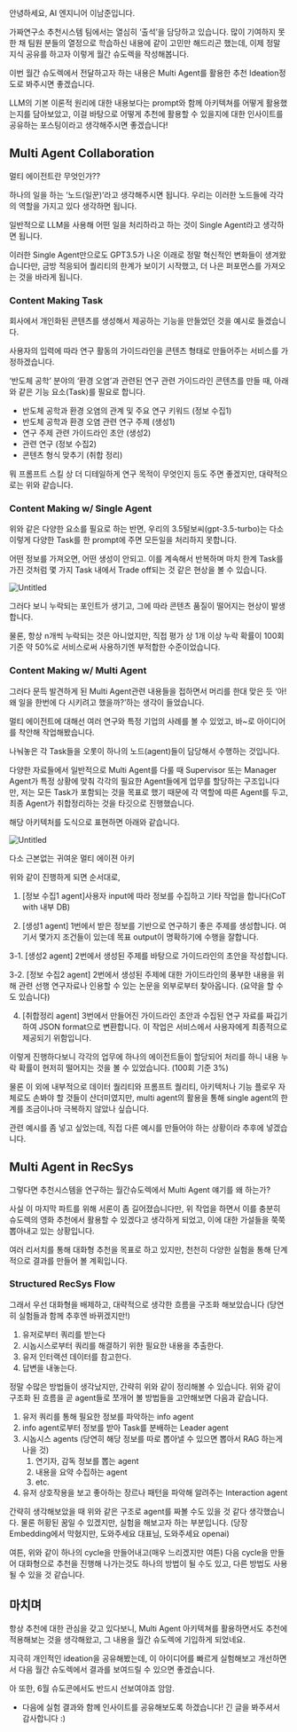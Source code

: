 안녕하세요, AI 엔지니어 이남준입니다.

가짜연구소 추천시스템 팀에서는 열심히 ‘출석’을 담당하고 있습니다. 많이 기여하지 못한 채 팀원 분들의 열정으로 학습하신 내용에 같이 고민만 해드리곤 했는데, 이제 정말 지식 공유를 하고자 이렇게 월간 슈도렉을 작성해봅니다.

이번 월간 슈도렉에서 전달하고자 하는 내용은 Multi Agent를 활용한 추천 Ideation정도로 봐주시면 좋겠습니다.

LLM의 기본 이론적 원리에 대한 내용보다는 prompt와 함께 아키텍쳐를 어떻게 활용했는지를 담아보았고, 이걸 바탕으로 어떻게 추천에 활용할 수 있을지에 대한 인사이트를 공유하는 포스팅이라고 생각해주시면 좋겠습니다!

## Multi Agent Collaboration

멀티 에이전트란 무엇인가?? 

하나의 일을 하는 ‘노드(일꾼)’라고 생각해주시면 됩니다. 우리는 이러한 노드들에 각각의 역할을 가지고 있다 생각하면 됩니다. 

일반적으로 LLM을 사용해 어떤 일을 처리하라고 하는 것이 Single Agent라고 생각하면 됩니다.

이러한 Single Agent만으로도 GPT3.5가 나온 이래로 정말 혁신적인 변화들이 생겨왔습니다만, 금방 적응되어 퀄리티의 한계가 보이기 시작했고, 더 나은 퍼포먼스를 가져오는 것을 바라게 됩니다.

### Content Making Task

회사에서 개인화된 콘텐츠를 생성해서 제공하는 기능을 만들었던 것을 예시로 들겠습니다. 

사용자의 입력에 따라 연구 활동의 가이드라인을 콘텐츠 형태로 만들어주는 서비스를 가정하겠습니다.

‘반도체 공학’ 분야의 ‘환경 오염’과 관련된 연구 관련 가이드라인 콘텐츠를 만들 때, 아래와 같은 기능 요소(Task)를 필요로 합니다.

- 반도체 공학과 환경 오염의 관계 및 주요 연구 키워드 (정보 수집1)
- 반도체 공학과 환경 오염 관련 연구 주제 (생성1)
- 연구 주제 관련 가이드라인 초안 (생성2)
- 관련 연구 (정보 수집2)
- 콘텐츠 형식 맞추기 (취합 정리)

뭐 프롬프트 스킬 상 더 디테일하게 연구 목적이 무엇인지 등도 주면 좋겠지만, 대략적으로는 위와 같습니다.

### Content Making w/ Single Agent

위와 같은 다양한 요소를 필요로 하는 반면, 우리의 3.5털보씨(gpt-3.5-turbo)는 다소 이렇게 다양한 Task를 한 prompt에 주면 모든일을 처리하지 못합니다.

어떤 정보를 가져오면, 어떤 생성이 안되고. 이를 계속해서 반복하며 마치 한계 Task를 가진 것처럼 몇 가지 Task 내에서 Trade off되는 것 같은 현상을 볼 수 있습니다.

![Untitled](../../../static/img/monthly_pseudorec_202404/multi_agent_with_single_agent.png)

그러다 보니 누락되는 포인트가 생기고, 그에 따라 콘텐츠 품질이 떨어지는 현상이 발생합니다.

물론, 항상 n개씩 누락되는 것은 아니었지만, 직접 평가 상 1개 이상 누락 확률이 100회 기준 약 50%로 서비스로써 사용하기엔 부적합한 수준이었습니다.

### Content Making w/ Multi Agent

그러다 문득 발견하게 된 Multi Agent관련 내용들을 접하면서 머리를 한대 맞은 듯 ‘아! 왜 일을 한번에 다 시키려고 했을까?’하는 생각이 들었습니다.

멀티 에이전트에 대해선 여러 연구와 특정 기업의 사례를 볼 수 있었고, 바~로 아이디어를 착안해 작업해봤습니다.

나눠놓은 각 Task들을 오롯이 하나의 노드(agent)들이 담당해서 수행하는 것입니다.

다양한 자료들에서 일반적으로 Multi Agent를 다룰 때 Supervisor 또는 Manager Agent가 특정 상황에 맞춰 각각의 필요한 Agent들에게 업무를 할당하는 구조입니다만, 저는 모든 Task가 포함되는 것을 목표로 했기 때문에 각 역할에 따른 Agent를 두고, 최종 Agent가 취합정리하는 것을 타깃으로 진행했습니다.

해당 아키텍처를 도식으로 표현하면 아래와 같습니다.

![Untitled](../../../static/img/monthly_pseudorec_202404/multi_agent_with_multi_agent.png)

다소 근본없는 귀여운 멀티 에이젼 아키

위와 같이 진행하게 되면 순서대로,

1. [정보 수집1 agent]사용자 input에 따라 정보를 수집하고 기타 작업을 합니다(CoT with 내부 DB)

2. [생성1 agent] 1번에서 받은 정보를 기반으로 연구하기 좋은 주제를 생성합니다. 여기서 몇가지 조건들이 있는데 목표 output이 명확하기에 수행을 잘합니다.

3-1. [생성2 agent] 2번에서 생성된 주제를 바탕으로 가이드라인의 초안을 작성합니다.

3-2. [정보 수집2 agent] 2번에서 생성된 주제에 대한 가이드라인의 풍부한 내용을 위해 관련 선행 연구자료나 인용할 수 있는 논문을 외부로부터 찾아옵니다. (요약을 할 수도 있습니다)

4. [취합정리 agent] 3번에서 만들어진 가이드라인 초안과 수집된 연구 자료를 짜깁기하여 JSON format으로 변환합니다. 이 작업은 서비스에서 사용자에게 최종적으로 제공되기 위함입니다.

이렇게 진행하다보니 각각의 업무에 하나의 에이전트들이 할당되어 처리를 하니 내용 누락 확률이 현저히 떨어지는 것을 볼 수 있었습니다. (100회 기준 3%)

물론 이 외에 내부적으로 데이터 퀄리티와 프롬프트 퀄리티, 아키텍처나 기능 플로우 자체로도 손봐야 할 것들이 산더미였지만, multi agent의 활용을 통해 single agent의 한계를 조금이나마 극복하지 않았나 싶습니다.

관련 예시를 좀 넣고 싶었는데, 직접 다른 예시를 만들어야 하는 상황이라 추후에 넣겠습니다.

## Multi Agent in RecSys

그렇다면 추천시스템을 연구하는 월간슈도렉에서 Multi Agent 얘기를 왜 하는가?

사실 이 마지막 파트를 위해 서론이 좀 길어졌습니다만, 위 작업을 하면서 이를 충분히 슈도렉의 영화 추천에서 활용할 수 있겠다고 생각하게 되었고, 이에 대한 가설들을 쭉쭉 뽑아내고 있는 상황입니다.

여러 리서치를 통해 대화형 추천을 목표로 하고 있지만, 천천히 다양한 실험을 통해 단계적으로 결과를 만들어 볼 계획입니다. 

### Structured RecSys Flow

그래서 우선 대화형을 배제하고, 대략적으로 생각한 흐름을 구조화 해보았습니다 (당연히 실험들과 함께 추후엔 바뀌겠지만!)

1. 유저로부터 쿼리를 받는다
2. 시놉시스로부터 쿼리를 해결하기 위한 필요한 내용을 추출한다.
3. 유저 인터랙션 데이터를 참고한다.
4. 답변을 내놓는다.

정말 수많은 방법들이 생각났지만, 간략히 위와 같이 정리해볼 수 있습니다. 위와 같이 구조화 된 흐름을 곧 agent들로 쪼개어 볼 방법들을 고안해보면 다음과 같습니다.

1. 유저 쿼리를 통해 필요한 정보를 파악하는 info agent
2. info agent로부터 정보를 받아 Task를 분배하는 Leader agent
3. 시놉시스 agents (당연히 해당 정보를 따로 뽑아낼 수 있으면 뽑아서 RAG 하는게 나을 것)
    1. 연기자, 감독 정보를 뽑는 agent
    2. 내용을 요약 수집하는 agent
    3. etc.
4. 유저 상호작용을 보고 좋아하는 장르나 패턴을 파악해 알려주는 Interaction agent 

간략히 생각해보았을 때 위와 같은 구조로 agent를 짜볼 수도 있을 것 같다 생각했습니다. 물론 허황된 꿈일 수 있겠지만, 실험을 해보고자 하는 부분입니다. (당장 Embedding에서 막혔지만, 도와주세요 대표님, 도와주세요 openai)

여튼, 위와 같이 하나의 cycle을 만들어내고(매우 느리겠지만 여튼) 다음 cycle을 만들어 대화형으로 추천을 진행해 나가는것도 하나의 방법이 될 수도 있고, 다른 방법도 사용될 수 있을 것 같습니다.

## 마치며

항상 추천에 대한 관심을 갖고 있다보니, Multi Agent 아키텍쳐를 활용하면서도 추천에 적용해보는 것을 생각해왔고, 그 내용을 월간 슈도렉에 기입하게 되었네요.

지극히 개인적인 ideation을 공유해봤는데, 이 아이디어를 빠르게 실험해보고 개선하면서 다음 월간 슈도렉에서 결과를 보여드릴 수 있으면 좋겠습니다.

아 또한, 6월 슈도콘에서도 반드시 선보여야죠 암암.

- 다음에 실험 결과와 함께 인사이트를 공유해보도록 하겠습니다! 긴 글을 봐주셔서 감사합니다 :)
